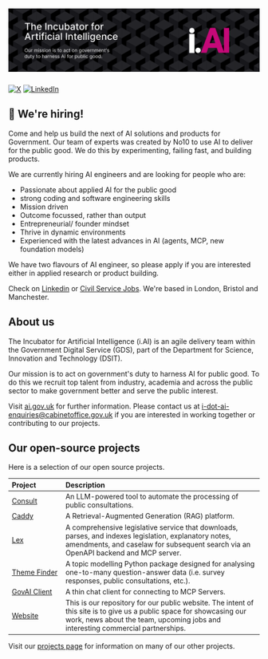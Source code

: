 <h1>
  <img src="https://github.com/i-dot-ai/.github/blob/main/profile/I.AI%20header.png" alt="The Incubator for Artificial Intelligence. Our mission is to act on government's duty to harness AI for public good."/>  
</h1>

[![X](https://img.shields.io/badge/X-%40i__dot__ai-c50878)](https://twitter.com/i_dot_ai)
[![LinkedIn](https://img.shields.io/badge/LinkedIn-i.AI-c50878)](https://uk.linkedin.com/company/i-dot-ai)



## 📣 We're hiring!

Come and help us build the next of AI solutions and products for Government. Our team of experts was created by No10 to use AI to deliver for the public good. We do this by experimenting, failing fast, and building products.

We are currently hiring AI engineers and are looking for people who are:

- Passionate about applied AI for the public good
- strong coding and software engineering skills
- Mission driven
- Outcome focussed, rather than output
- Entrepreneurial/ founder mindset
- Thrive in dynamic environments
- Experienced with the latest advances in AI (agents, MCP, new foundation models)
  
We have two flavours of AI engineer, so please apply if you are interested either in applied research or product building.

Check on [Linkedin](https://www.linkedin.com/company/i-dot-ai/) or [Civil Service Jobs](https://www.civilservicejobs.service.gov.uk/csr/index.cgi?SID=b3duZXJ0eXBlPWZhaXImcGFnZWNsYXNzPVNlYXJjaCZjb250ZXh0aWQ9MTAxNjYzMjcxJnBhZ2VhY3Rpb249c2VhcmNoY29udGV4dCZvd25lcj01MDcwMDAwJnJlcXNpZz0xNzI5NTA5NDU4LTdjZmQwMGQ5MDQ3OWE5NzU2MTA4NGY2MDFiZjQzOGQwMGM0ZmViMjk=). We're based in London, Bristol and Manchester.

## About us

The Incubator for Artificial Intelligence (i.AI) is an agile delivery team within the Government Digital Service (GDS), part of the Department for Science, Innovation and Technology (DSIT).

Our mission is to act on government's duty to harness AI for public good. To do this we recruit top talent from industry, academia and across the public sector to make government better and serve the public interest.

Visit [ai.gov.uk](https://ai.gov.uk) for further information. Please contact us at [i-dot-ai-enquiries@cabinetoffice.gov.uk](mailto:i-dot-ai-enquiries@cabinetoffice.gov.uk) if you are interested in working together or contributing to our projects.


## Our open-source projects

Here is a selection of our open source projects.

  
Project&nbsp;&nbsp;&nbsp;&nbsp;&nbsp;&nbsp;&nbsp;&nbsp;&nbsp;&nbsp;&nbsp;&nbsp; | Description |
:-- | :--
[Consult](https://github.com/i-dot-ai/consult) | An LLM-powered tool to automate the processing of public consultations. | 
[Caddy](https://github.com/i-dot-ai/caddy) |  A Retrieval-Augmented Generation (RAG) platform. |
[Lex](https://github.com/i-dot-ai/lex) | A comprehensive legislative service that downloads, parses, and indexes legislation, explanatory notes, amendments, and caselaw for subsequent search via an OpenAPI backend and MCP server. |
[Theme Finder](https://github.com/i-dot-ai/themefinder)| A topic modelling Python package designed for analysing one-to-many question-answer data (i.e. survey responses, public consultations, etc.). |
[GovAI Client](https://github.com/i-dot-ai/gov-ai-client) | A thin chat client for connecting to MCP Servers. |
[Website](https://github.com/i-dot-ai/ai-gov-uk-website) | This is our repository for our public website. The intent of this site is to give us a public space for showcasing our work, news about the team, upcoming jobs and interesting commercial partnerships. |

Visit our [projects page](https://ai.gov.uk/projects/) for information on many of our other projects.
